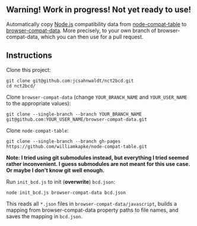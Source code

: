 ## Warning! Work in progress! Not yet ready to use!

Automatically copy [Node.js](http://nodejs.org) compatibility data from [node-compat-table](//github.com/williamkapke/node-compat-table) to [browser-compat-data](//github.com/mdn/browser-compat-data). More precisely, to your own branch of browser-compat-data, which you can then use for a pull request.

## Instructions

Clone this project:

```
git clone git@github.com:jcsahnwaldt/nct2bcd.git
cd nct2bcd/
```

Clone `browser-compat-data` (change `YOUR_BRANCH_NAME` and `YOUR_USER_NAME` to the appropriate values):

```
git clone --single-branch --branch YOUR_BRANCH_NAME git@github.com:YOUR_USER_NAME/browser-compat-data.git
```

Clone `node-compat-table`:

```
git clone --single-branch --branch gh-pages https://github.com/williamkapke/node-compat-table.git
```

**Note: I tried using git submodules instead, but everything I tried seemed rather inconvenient. I guess submodules are not meant for this use case. Or maybe I don't know git well enough.**

Run `init_bcd.js` to init (**overwrite**) `bcd.json`:

```
node init_bcd.js browser-compat-data bcd.json
```

This reads all `*.json` files in `browser-compat-data/javascript`, builds a mapping from browser-compat-data property paths to file names, and saves the mapping in `bcd.json`.
